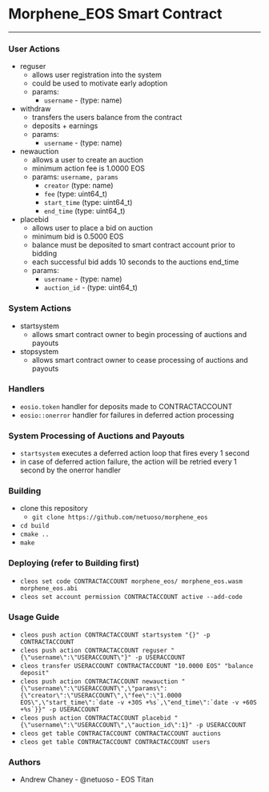 # Morphene_EOS Smart Contract

---

### User Actions
- reguser
	- allows user registration into the system
	- could be used to motivate early adoption
	- params:
		- `username` - (type: name)
- withdraw
	- transfers the users balance from the contract
	- deposits + earnings
	- params:
		- `username` - (type: name)
- newauction
	- allows a user to create an auction
	- minimum action fee is 1.0000 EOS
	- params: `username, params`
		- `creator` (type: name)
		- `fee` (type: uint64_t)
		- `start_time` (type: uint64_t)
		- `end_time` (type: uint64_t)
- placebid
	- allows user to place a bid on auction
	- minimum bid is 0.5000 EOS
	- balance must be deposited to smart contract account prior to bidding
	- each successful bid adds 10 seconds to the auctions end_time
	- params:
		- `username` - (type: name)
		- `auction_id` - (type: uint64_t)

### System Actions
- startsystem
	- allows smart contract owner to begin processing of auctions and payouts
- stopsystem
	- allows smart contract owner to cease processing of auctions and payouts

### Handlers
- `eosio.token` handler for deposits made to CONTRACTACCOUNT
- `eosio::onerror` handler for failures in deferred action processing

### System Processing of Auctions and Payouts
- `startsystem` executes a deferred action loop that fires every 1 second
- in case of deferred action failure, the action will be retried every 1 second by the onerror handler

### Building
- clone this repository
	- `git clone https://github.com/netuoso/morphene_eos`
- `cd build`
- `cmake ..`
- `make`

### Deploying (refer to Building first)
- `cleos set code CONTRACTACCOUNT morphene_eos/ morphene_eos.wasm morphene_eos.abi`
- `cleos set account permission CONTRACTACCOUNT active --add-code`

### Usage Guide
- `cleos push action CONTRACTACCOUNT startsystem "{}" -p CONTRACTACCOUNT`
- `cleos push action CONTRACTACCOUNT reguser "{\"username\":\"USERACCOUNT\"}" -p USERACCOUNT`
- `cleos transfer USERACCOUNT CONTRACTACCOUNT "10.0000 EOS" "balance deposit"`
- ```cleos push action CONTRACTACCOUNT newauction "{\"username\":\"USERACCOUNT\",\"params\":{\"creator\":\"USERACCOUNT\",\"fee\":\"1.0000 EOS\",\"start_time\":`date -v +30S +%s`,\"end_time\":`date -v +60S +%s`}}" -p USERACCOUNT```
- `cleos push action CONTRACTACCOUNT placebid "{\"username\":\"USERACCOUNT\",\"auction_id\":1}" -p USERACCOUNT`
- `cleos get table CONTRACTACCOUNT CONTRACTACCOUNT auctions`
- `cleos get table CONTRACTACCOUNT CONTRACTACCOUNT users`

### Authors
- Andrew Chaney - @netuoso - EOS Titan
